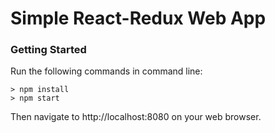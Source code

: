 # Simple React-Redux Web App

### Getting Started

Run the following commands in command line:

```
> npm install
> npm start
```

Then navigate to http://localhost:8080 on your web browser.
